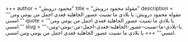 +++
author = "محمود درويش"
title = "مقولة محمود درويش"
description = '''مقولة محمود درويش: يا بلادي ما تمنيت عصور الجاهلية فغدي اجمل من يومي ومن امسي.'''
quote = '''يا بلادي ما تمنيت عصور الجاهلية فغدي اجمل من يومي ومن امسي.'''
slug = '''يا-بلادي-ما-تمنيت-عصور-الجاهلية-فغدي-اجمل-من-يومي-ومن-امسي'''
+++
يا بلادي ما تمنيت عصور الجاهلية فغدي اجمل من يومي ومن امسي.
